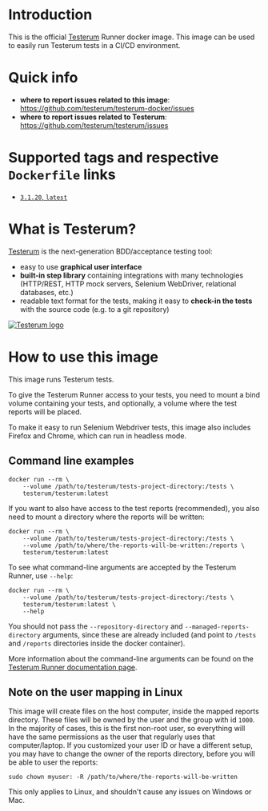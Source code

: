 # Introduction

This is the official [Testerum](https://testerum.com/) Runner docker image.
This image can be used to easily run Testerum tests in a CI/CD environment.

# Quick info

* **where to report issues related to this image**: https://github.com/testerum/testerum-docker/issues
* **where to report issues related to Testerum**: https://github.com/testerum/testerum/issues


# Supported tags and respective ``Dockerfile`` links

* [``3.1.20``, ``latest``](https://github.com/testerum/testerum-docker/blob/release-3.1.20/Dockerfile)

# What is Testerum?

[Testerum](https://testerum.com/) is the next-generation BDD/acceptance testing tool:
* easy to use **graphical user interface**
* **built-in step library** containing integrations with many technologies (HTTP/REST, HTTP mock servers, Selenium WebDriver, relational databases, etc.)
* readable text format for the tests, making it easy to **check-in the tests** with the source code (e.g. to a git repository)

[![Testerum logo](https://testerum.com/img/logo.png)](https://testerum.com/)


# How to use this image

This image runs Testerum tests. 

To give the Testerum Runner access to your tests, you need to mount a bind volume containing your tests, and optionally, a volume where the test reports will be placed.

To make it easy to run Selenium Webdriver tests, this image also includes Firefox and Chrome, which can run in headless mode.

## Command line examples

```shell script
docker run --rm \
    --volume /path/to/testerum/tests-project-directory:/tests \
    testerum/testerum:latest
```

If you want to also have access to the test reports (recommended), you also need to mount a directory where the reports will be written:

```shell script
docker run --rm \
    --volume /path/to/testerum/tests-project-directory:/tests \
    --volume /path/to/where/the-reports-will-be-written:/reports \
    testerum/testerum:latest
```

To see what command-line arguments are accepted by the Testerum Runner, use ``--help``:
```shell script
docker run --rm \
    --volume /path/to/testerum/tests-project-directory:/tests \
    testerum/testerum:latest \
    --help
```

You should not pass the ``--repository-directory`` and ``--managed-reports-directory`` arguments, since these are already included (and point to ``/tests`` and ``/reports`` directories inside the docker container).

More information about the command-line arguments can be found on the [Testerum Runner documentation page](https://testerum.com/documentation/backend/runner/).

## Note on the user mapping in Linux

This image will create files on the host computer, inside the mapped reports directory. These files will be owned by the user and the group with id ``1000``. In the majority of cases, this is the first non-root user, so everything will have the same permissions as the user that regularly uses that computer/laptop. If you customized your user ID or have a different setup, you may have to change the owner of the reports directory, before you will be able to user the reports:

```shell script
sudo chown myuser: -R /path/to/where/the-reports-will-be-written
```

This only applies to Linux, and shouldn't cause any issues on Windows or Mac.
